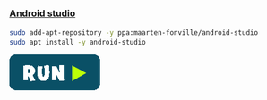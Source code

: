 ### [Android studio](https://developer.android.com/studio?hl=pt-br)
```bash
sudo add-apt-repository -y ppa:maarten-fonville/android-studio
sudo apt install -y android-studio
```
[![bashrun-url](../resources/bashrun.png)]('br://https://raw.githubusercontent.com/rauldipeas/Unity-XP/master/extras/android-studio.md')